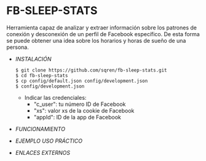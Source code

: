 # **FB-SLEEP-STATS**

Herramienta capaz de analizar y extraer información sobre los patrones de conexión y desconexión de un perfil de Facebook específico. De esta forma se puede obtener una idea sobre los horarios y horas de sueño de una persona.

- *INSTALACIÓN*

      $ git clone https://github.com/sqren/fb-sleep-stats.git
      $ cd fb-sleep-stats
      $ cp config/default.json config/development.json
      $ config/development.json

  - Indicar las credenciales:
      - "c_user": tu número ID de Facebook
      - "xs": valor xs de la cookie de Facebook
      - "appId": ID de la app de Facebook


- *FUNCIONAMIENTO*




- *EJEMPLO USO PRÁCTICO*



- *ENLACES EXTERNOS*

